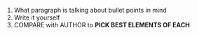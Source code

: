 1. What paragraph is talking about bullet points in mind
2. Write it yourself
3. COMPARE with AUTHOR to **PICK BEST ELEMENTS OF EACH**